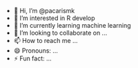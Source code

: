- 👋 Hi, I’m @pacarismk
- 👀 I’m interested in R develop
- 🌱 I’m currently learning machine learning
- 💞️ I’m looking to collaborate on ...
- 📫 How to reach me ...
- 😄 Pronouns: ...
- ⚡ Fun fact: ...

<!---
pacarismk/pacarismk is a ✨ special ✨ repository because its `README.md` (this file) appears on your GitHub profile.
You can click the Preview link to take a look at your changes.
--->
